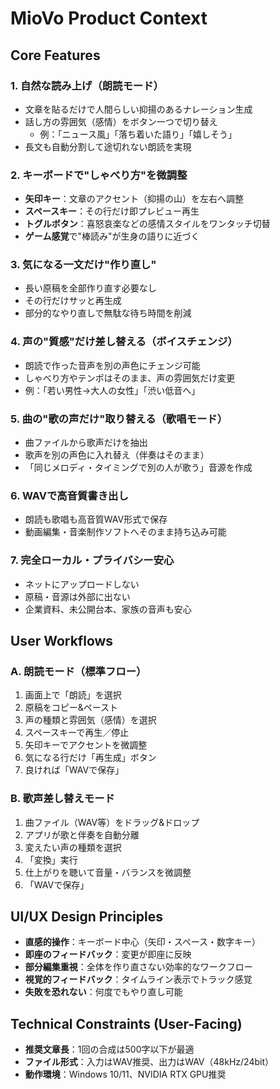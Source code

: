 # MioVo Product Context

## Core Features

### 1. 自然な読み上げ（朗読モード）
- 文章を貼るだけで人間らしい抑揚のあるナレーション生成
- 話し方の雰囲気（感情）をボタン一つで切り替え
  - 例：「ニュース風」「落ち着いた語り」「嬉しそう」
- 長文も自動分割して途切れない朗読を実現

### 2. キーボードで"しゃべり方"を微調整
- **矢印キー**：文章のアクセント（抑揚の山）を左右へ調整
- **スペースキー**：その行だけ即プレビュー再生
- **トグルボタン**：喜怒哀楽などの感情スタイルをワンタッチ切替
- **ゲーム感覚**で"棒読み"が生身の語りに近づく

### 3. 気になる一文だけ"作り直し"
- 長い原稿を全部作り直す必要なし
- その行だけサッと再生成
- 部分的なやり直しで無駄な待ち時間を削減

### 4. 声の"質感"だけ差し替える（ボイスチェンジ）
- 朗読で作った音声を別の声色にチェンジ可能
- しゃべり方やテンポはそのまま、声の雰囲気だけ変更
- 例：「若い男性→大人の女性」「渋い低音へ」

### 5. 曲の"歌の声だけ"取り替える（歌唱モード）
- 曲ファイルから歌声だけを抽出
- 歌声を別の声色に入れ替え（伴奏はそのまま）
- 「同じメロディ・タイミングで別の人が歌う」音源を作成

### 6. WAVで高音質書き出し
- 朗読も歌唱も高音質WAV形式で保存
- 動画編集・音楽制作ソフトへそのまま持ち込み可能

### 7. 完全ローカル・プライバシー安心
- ネットにアップロードしない
- 原稿・音源は外部に出ない
- 企業資料、未公開台本、家族の音声も安心

## User Workflows

### A. 朗読モード（標準フロー）
1. 画面上で「朗読」を選択
2. 原稿をコピー&ペースト
3. 声の種類と雰囲気（感情）を選択
4. スペースキーで再生／停止
5. 矢印キーでアクセントを微調整
6. 気になる行だけ「再生成」ボタン
7. 良ければ「WAVで保存」

### B. 歌声差し替えモード
1. 曲ファイル（WAV等）をドラッグ&ドロップ
2. アプリが歌と伴奏を自動分離
3. 変えたい声の種類を選択
4. 「変換」実行
5. 仕上がりを聴いて音量・バランスを微調整
6. 「WAVで保存」

## UI/UX Design Principles
- **直感的操作**：キーボード中心（矢印・スペース・数字キー）
- **即座のフィードバック**：変更が即座に反映
- **部分編集重視**：全体を作り直さない効率的なワークフロー
- **視覚的フィードバック**：タイムライン表示でトラック感覚
- **失敗を恐れない**：何度でもやり直し可能

## Technical Constraints (User-Facing)
- **推奨文章長**：1回の合成は500字以下が最適
- **ファイル形式**：入力はWAV推奨、出力はWAV（48kHz/24bit）
- **動作環境**：Windows 10/11、NVIDIA RTX GPU推奨
